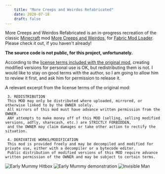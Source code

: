 ```yaml
---
    title: "More Creeps and Weirdos Refabricated"
    date: 2020-07-18
    draft: false
---
```


More Creeps and Weirdos Refabricated is an in-progress recreation of the classic [Minecraft](https://www.minecraft.net)
mod [More Creeps and Weirdos](http://morecreeps.com), for [Fabric Mod Loader](https://fabricmc.net).
Please check it out, if you haven't already!

**The source code is not public, for this project, unfortunately.**

According to the [license terms included with the original mod](https://www.minecraftforum.net/forums/mapping-and-modding-java-edition/minecraft-mods/1272354-1-2-5-morecreeps-weirdos-v2-62-slot-machines-old),
creating modified versions for personal use is OK, but redistributing them is not.
I would like to stay on good terms with the author, so I am going to allow him to review it
first, and ask him for permission to release it.


A relevant excerpt from the license terms of the original mod:
```
 3. REDISTRIBUTION
 This MOD may only be distributed where uploaded, mirrored, or otherwise linked to by the OWNER solely.
 All mirrors of this mod must have advance written permission from the OWNER.
 ANY attempts to make money off of this MOD (selling, selling modified versions, adfly, sharecash, etc.) are STRICTLY FORBIDDEN,
 and the OWNER may claim damages or take other action to rectify the situation.
 
 4. DERIVATIVE WORKS/MODIFICATION
 This mod is provided freely and may be decompiled and modified for private use, either with a decompiler or a bytecode editor.
 Public distribution of modified versions of this MOD require advance written permission of the OWNER and may be subject to certain terms.
```

![Early Mummy Hitbox](./EarlyMummyHitbox.png)
![Early Mummy demonstration](./EarlyMummy.png)
![Invisible Man](./InvisibleMan.png)
